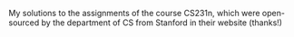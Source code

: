 My solutions to the assignments of the course CS231n, which were open-sourced by the department of CS from Stanford in their website (thanks!)